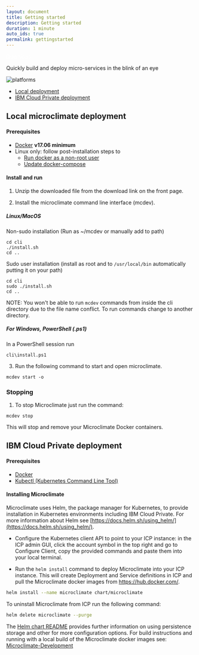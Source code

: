 ```yaml
---
layout: document
title: Getting started
description: Getting started
duration: 1 minute
auto_ids: true
permalink: gettingstarted
---
```


<a href="./download/microclimate.zip" class="download-link" style="color: white;">Download</a>


Quickly build and deploy micro-services in the blink of an eye

![platforms](https://img.shields.io/badge/runtime-Java%20%7C%20Swift%20%7C%20Node-yellow.svg)

* [Local deployment](#local-microclimate-deployment)
* [IBM Cloud Private deployment](#ibm-cloud-private-deployment)



## Local microclimate deployment

#### Prerequisites
* [Docker](https://www.docker.com/get-docker) **v17.06 minimum**
* Linux only: follow post-installation steps to
  * [Run docker as a non-root user](https://docs.docker.com/engine/installation/linux/linux-postinstall/)
  * [Update docker-compose](https://docs.docker.com/compose/install/)

#### Install and run


1. Unzip the downloaded file from the download link on the front page.

2. Install the microclimate command line interface (mcdev).


##### Linux/MacOS  
Non-sudo installation (Run as ~/mcdev or manually add to path)
```
cd cli
./install.sh
cd ..
```
Sudo user installation (install as root and to `/usr/local/bin` automatically putting it on your path)
```
cd cli
sudo ./install.sh
cd ..
```
NOTE: You won't be able to run `mcdev` commands from inside the cli directory due to the file name conflict. To run commands change to another directory.
##### For Windows, PowerShell (.ps1)
In a PowerShell session run
```
cli\install.ps1
```
3. Run the following command to start and open microclimate.
```
mcdev start -o
```


### Stopping

1. To stop Microclimate just run the command:
```
mcdev stop
```
This will stop and remove your Microclimate Docker containers.




## IBM Cloud Private deployment

#### Prerequisites
* [Docker](https://www.docker.com/get-docker)
* [Kubectl (Kubernetes Command Line Tool)](https://kubernetes.io/docs/tasks/tools/install-kubectl/)

#### Installing Microclimate

Microclimate uses Helm, the package manager for Kubernetes, to provide installation in Kubernetes environments including IBM Cloud Private. For more information about Helm see [https://docs.helm.sh/using_helm/](https://docs.helm.sh/using_helm/).

- Configure the Kubernetes client API to point to your ICP instance: in the ICP admin GUI, click the account symbol in the top right and go to Configure Client, copy the provided commands and paste them into your local terminal.

- Run the `helm install` command to deploy Microclimate into your ICP instance. This will create Deployment and Service definitions in ICP and pull the Microclimate docker images from https://hub.docker.com/.
```bash
helm install --name microclimate chart/microclimate
```

To uninstall Microclimate from ICP run the following command:
```bash
helm delete microclimate --purge
```

The [Helm chart README](https://github.ibm.com/dev-ex/microclimate/blob/master/chart/microclimate/README.md) provides further information on using persistence storage and other for more configuration options. For build instructions and running with a local build of the Microclimate docker images see: [Microclimate-Development](https://github.ibm.com/dev-ex/microclimate/wiki/Microclimate-Development)
